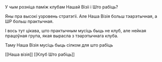 У чым розніца паміж клубам Нашай Візіі і Што рабіць?

Яны пра высокі узровень стратэгіі. Але Наша Візія больш тэарэтычная, а ШР больш практычная.

І вось тут цікава, што практычным мусіць быць не клуб, але нейкая працоўная група, якая вырасла з тэарэтычнага клуба.

Таму Наша Візія мусіць быць сілком для што рабіць

[[Наша візія]]
[[Клуб Што рабіць]]

